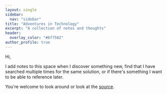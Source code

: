 ```yaml
---
layout: single
sidebar:
  nav: "sidebar"
title: "Adventures in Technology"
excerpt: "A collection of notes and thoughts"
header:
  overlay_color: "#6f7582"
author_profile: true
---
```


Hi,

I add notes to this space when I discover something new, find that I have searched multiple times for the same solution, or if there's something I want to be able to reference later.

You're welcome to look around or look at the [source](https://github.com/queue-bit/queue-bit.github.io/).